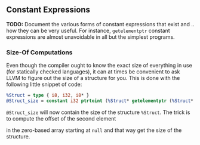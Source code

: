 ## Constant Expressions


**TODO:** Document the various forms of constant expressions that exist and .. how they can be very useful.  For instance,
`getelementptr` constant expressions are almost unavoidable in all but the simplest programs.


### Size-Of Computations

Even though the compiler ought to know the exact size of everything in use (for statically checked languages), it can at times be
convenient to ask LLVM to figure out the size of a structure for you.  This is done with the following little snippet of code:

```ll
%Struct = type { i8, i32, i8* }
@Struct_size = constant i32 ptrtoint (%Struct* getelementptr (%Struct* null, i32 1)) to i32
```
`@Struct_size` will now contain the size of the structure `%Struct`. The trick is to compute the offset of the second element

in the zero-based array starting at `null` and that way get the size of the structure.


